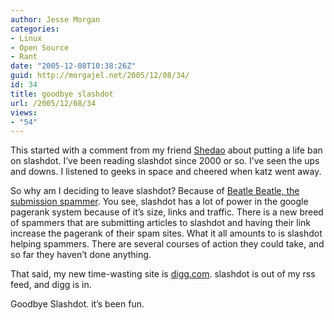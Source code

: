 ```yaml
---
author: Jesse Morgan
categories:
- Linux
- Open Source
- Rant
date: "2005-12-08T10:38:26Z"
guid: http://morgajel.net/2005/12/08/34/
id: 34
title: goodbye slashdot
url: /2005/12/08/34
views:
- "54"
---
```


This started with a comment from my friend [Shedao](http://weblogs.asp.net/jmoon/) about putting a life ban on slashdot. I’ve been reading slashdot since 2000 or so. I’ve seen the ups and downs. I listened to geeks in space and cheered when katz went away.

So why am I deciding to leave slashdot? Because of [Beatle Beatle, the submission spammer](http://science.slashdot.org/comments.pl?sid=170510&cid=14209201). You see, slashdot has a lot of power in the google pagerank system because of it’s size, links and traffic. There is a new breed of spammers that are submitting articles to slashdot and having their link increase the pagerank of their spam sites. What it all amounts to is slashdot helping spammers. There are several courses of action they could take, and so far they haven’t done anything.

That said, my new time-wasting site is [digg.com](http://www.digg.com). slashdot is out of my rss feed, and digg is in.

Goodbye Slashdot. it’s been fun.